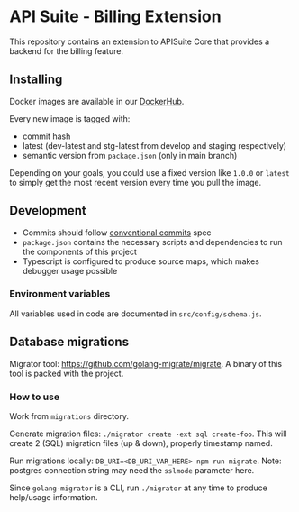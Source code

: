 # API Suite - Billing Extension

This repository contains an extension to APISuite Core that provides a backend for the billing feature.

## Installing

Docker images are available in our [DockerHub](https://hub.docker.com/r/cloudokihub/apisuite-billing-extension).

Every new image is tagged with:
- commit hash
- latest (dev-latest and stg-latest from develop and staging respectively)
- semantic version from `package.json` (only in main branch)

Depending on your goals, you could use a fixed version like `1.0.0` or
`latest` to simply get the most recent version every time you pull the image.

## Development

- Commits should follow [conventional commits](https://www.conventionalcommits.org) spec
- `package.json` contains the necessary scripts and dependencies to run the components of this project
- Typescript is configured to produce source maps, which makes debugger usage possible

### Environment variables

All variables used in code are documented in `src/config/schema.js`.

## Database migrations

Migrator tool: https://github.com/golang-migrate/migrate. A binary of this tool is packed with the project.

### How to use

Work from `migrations` directory.

Generate migration files: `./migrator create -ext sql create-foo`.
This will create 2 (SQL) migration files (up & down), properly timestamp named. 

Run migrations locally: `DB_URI=<DB_URI_VAR_HERE> npm run migrate`.
Note: postgres connection string may need the `sslmode` parameter here. 

Since `golang-migrator` is a CLI, run `./migrator` at any time to produce help/usage information.